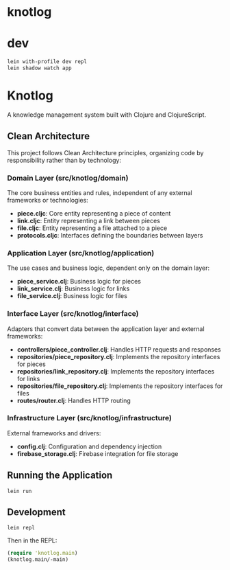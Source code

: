 # knotlog

# dev
```bash
lein with-profile dev repl
lein shadow watch app
```
# Knotlog

A knowledge management system built with Clojure and ClojureScript.

## Clean Architecture

This project follows Clean Architecture principles, organizing code by responsibility rather than by technology:

### Domain Layer (src/knotlog/domain)

The core business entities and rules, independent of any external frameworks or technologies:

- **piece.cljc**: Core entity representing a piece of content
- **link.cljc**: Entity representing a link between pieces
- **file.cljc**: Entity representing a file attached to a piece
- **protocols.cljc**: Interfaces defining the boundaries between layers

### Application Layer (src/knotlog/application)

The use cases and business logic, dependent only on the domain layer:

- **piece_service.clj**: Business logic for pieces
- **link_service.clj**: Business logic for links
- **file_service.clj**: Business logic for files

### Interface Layer (src/knotlog/interface)

Adapters that convert data between the application layer and external frameworks:

- **controllers/piece_controller.clj**: Handles HTTP requests and responses
- **repositories/piece_repository.clj**: Implements the repository interfaces for pieces
- **repositories/link_repository.clj**: Implements the repository interfaces for links
- **repositories/file_repository.clj**: Implements the repository interfaces for files
- **routes/router.clj**: Handles HTTP routing

### Infrastructure Layer (src/knotlog/infrastructure)

External frameworks and drivers:

- **config.clj**: Configuration and dependency injection
- **firebase_storage.clj**: Firebase integration for file storage

## Running the Application

```
lein run
```

## Development

```
lein repl
```

Then in the REPL:

```clojure
(require 'knotlog.main)
(knotlog.main/-main)
```
